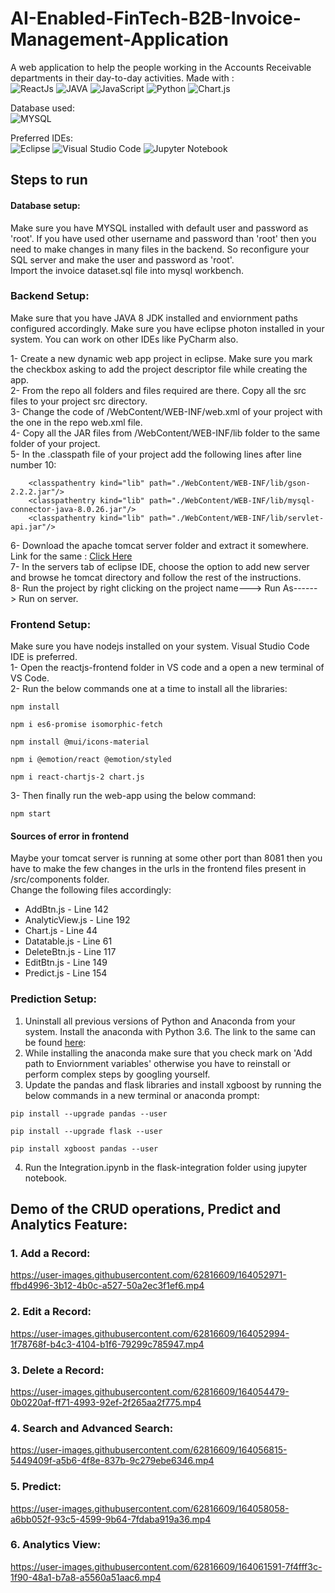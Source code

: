 # AI-Enabled-FinTech-B2B-Invoice-Management-Application
A web application to help the people working in the Accounts Receivable departments in their day-to-day activities. Made with :<br>
![ReactJs](https://img.shields.io/badge/-ReactJs-61DAFB?logo=react&logoColor=white&style=for-the-badge)
![JAVA](https://img.shields.io/badge/Java-ED8B00?style=for-the-badge&logo=java&logoColor=white)
![JavaScript](https://img.shields.io/badge/javascript-%23323330.svg?style=for-the-badge&logo=javascript&logoColor=%23F7DF1E)
![Python](https://img.shields.io/badge/python-3670A0?style=for-the-badge&logo=python&logoColor=ffdd54)
![Chart.js](https://img.shields.io/badge/chart.js-F5788D.svg?style=for-the-badge&logo=chart.js&logoColor=white)



Database used:<br>
![MYSQL](https://img.shields.io/badge/mysql-%2300f.svg?style=for-the-badge&logo=mysql&logoColor=white)

Preferred IDEs:<br>
![Eclipse](https://img.shields.io/badge/Eclipse-FE7A16.svg?style=for-the-badge&logo=Eclipse&logoColor=white)
![Visual Studio Code](https://img.shields.io/badge/Visual%20Studio%20Code-0078d7.svg?style=for-the-badge&logo=visual-studio-code&logoColor=white)
![Jupyter Notebook](https://img.shields.io/badge/jupyter-%23FA0F00.svg?style=for-the-badge&logo=jupyter&logoColor=white)

## Steps to run
#### Database setup: <br>
Make sure you have MYSQL installed with default user and password as 'root'. If you have used other username and password than 'root' then you need to make changes in many files in the backend.
So reconfigure your SQL server and make the user and password as 'root'. <br>
Import the invoice dataset.sql file into mysql workbench.

### Backend Setup: <br>
Make sure that you have JAVA 8 JDK installed and enviornment paths configured accordingly. Make sure you have eclipse photon installed in your system. You can work on other IDEs like PyCharm also.

1- Create a new dynamic web app project in eclipse. Make sure you mark the checkbox asking to add the project descriptor file while creating the app.<br>
2- From the repo all folders and files required are there. Copy all the src files to your project src directory.<br>
3- Change the code of /WebContent/WEB-INF/web.xml of your project with the one in the repo web.xml file.<br>
4- Copy all the JAR files from /WebContent/WEB-INF/lib folder to the same folder of your project.<br>
5- In the .classpath file of your project add the following lines after line number 10:
```
	<classpathentry kind="lib" path="./WebContent/WEB-INF/lib/gson-2.2.2.jar"/>
	<classpathentry kind="lib" path="./WebContent/WEB-INF/lib/mysql-connector-java-8.0.26.jar"/>
	<classpathentry kind="lib" path="./WebContent/WEB-INF/lib/servlet-api.jar"/>
```
6- Download the apache tomcat server folder and extract it somewhere. Link for the same : [Click Here](https://dlcdn.apache.org/tomcat/tomcat-9/v9.0.62/bin/apache-tomcat-9.0.62.zip) <br>
7- In the servers tab of eclipse IDE, choose the option to add new server and browse he tomcat directory and follow the rest of the instructions. <br>
8- Run the project by right clicking on the project name---> Run As------> Run on server.

### Frontend Setup: <br>
Make sure you have nodejs installed on your system. Visual Studio Code IDE is preferred.<br>
1- Open the reactjs-frontend folder in VS code and a open a new terminal of VS Code.<br>
2- Run the below commands one at a time to install all the libraries:
```
npm install

npm i es6-promise isomorphic-fetch

npm install @mui/icons-material

npm i @emotion/react @emotion/styled

npm i react-chartjs-2 chart.js
```

3- Then finally run the web-app using the below command:
```
npm start
```
#### Sources of error in frontend
Maybe your tomcat server is running at some other port than 8081 then you have to make the few changes in the urls in the frontend files present in /src/components folder.<br>
Change the following files accordingly:
<ul>
  <li>AddBtn.js - Line 142 </li>
  <li>AnalyticView.js - Line 192</li>
  <li>Chart.js - Line 44</li>
  <li>Datatable.js - Line 61</li>
  <li>DeleteBtn.js - Line 117</li>
  <li>EditBtn.js - Line 149</li>
  <li>Predict.js - Line 154</li>
</ul>

### Prediction Setup: <br>
1. Uninstall all previous versions of Python and Anaconda from your system. Install the anaconda with Python 3.6. The link to the same can be found [here](https://repo.anaconda.com/archive/Anaconda3-5.2.0-Windows-x86_64.exe):<br>
2. While installing the anaconda make sure that you check mark on 'Add path to Enviornment variables' otherwise you have to reinstall or perform complex steps by googling yourself.<br>
3. Update the pandas and flask libraries and install xgboost by running the below commands in a new terminal or anaconda prompt:
```
pip install --upgrade pandas --user

pip install --upgrade flask --user

pip install xgboost pandas --user
```
4. Run the Integration.ipynb in the flask-integration folder using jupyter notebook.


## Demo of the CRUD operations, Predict and Analytics Feature: <br>

### 1. Add a Record:<br>
https://user-images.githubusercontent.com/62816609/164052971-ffbd4996-3b12-4b0c-a527-50a2ec3f1ef6.mp4

### 2. Edit a Record:<br>
https://user-images.githubusercontent.com/62816609/164052994-1f78768f-b4c3-4104-b1f6-79299c785947.mp4

### 3. Delete a Record:<br>
https://user-images.githubusercontent.com/62816609/164054479-0b0220af-ff71-4993-92ef-2f265aa2f775.mp4

### 4. Search and Advanced Search:<br>
https://user-images.githubusercontent.com/62816609/164056815-5449409f-a5b6-4f8e-837b-9c279ebe6346.mp4

### 5. Predict:<br>
https://user-images.githubusercontent.com/62816609/164058058-a6bb052f-93c5-4599-9b64-7fdaba919a36.mp4

### 6. Analytics View:<br>
https://user-images.githubusercontent.com/62816609/164061591-7f4fff3c-1f90-48a1-b7a8-a5560a51aac6.mp4
